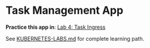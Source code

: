 # Task Management App

**Practice this app in**: [Lab 4: Task Ingress](../labs/04-task-ingress.md)

See [KUBERNETES-LABS.md](../KUBERNETES-LABS.md) for complete learning path.
